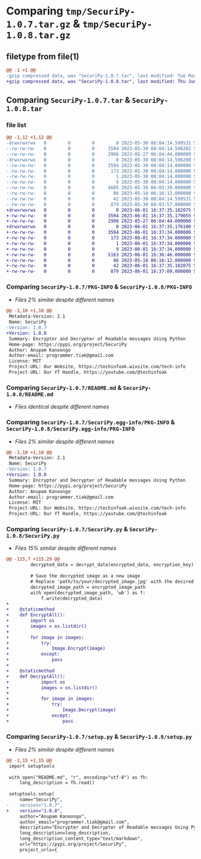# Comparing `tmp/SecuriPy-1.0.7.tar.gz` & `tmp/SecuriPy-1.0.8.tar.gz`

## filetype from file(1)

```diff
@@ -1 +1 @@
-gzip compressed data, was "SecuriPy-1.0.7.tar", last modified: Tue May 30 08:04:14 2023, max compression
+gzip compressed data, was "SecuriPy-1.0.8.tar", last modified: Thu Jun  1 16:37:35 2023, max compression
```

## Comparing `SecuriPy-1.0.7.tar` & `SecuriPy-1.0.8.tar`

### file list

```diff
@@ -1,12 +1,12 @@
-drwxrwxrwx   0        0        0        0 2023-05-30 08:04:14.599531 SecuriPy-1.0.7/
--rw-rw-rw-   0        0        0     3594 2023-05-30 08:04:14.598202 SecuriPy-1.0.7/PKG-INFO
--rw-rw-rw-   0        0        0     2998 2023-05-27 06:04:44.000000 SecuriPy-1.0.7/README.md
-drwxrwxrwx   0        0        0        0 2023-05-30 08:04:14.596208 SecuriPy-1.0.7/SecuriPy.egg-info/
--rw-rw-rw-   0        0        0     3594 2023-05-30 08:04:14.000000 SecuriPy-1.0.7/SecuriPy.egg-info/PKG-INFO
--rw-rw-rw-   0        0        0      173 2023-05-30 08:04:14.000000 SecuriPy-1.0.7/SecuriPy.egg-info/SOURCES.txt
--rw-rw-rw-   0        0        0        1 2023-05-30 08:04:14.000000 SecuriPy-1.0.7/SecuriPy.egg-info/dependency_links.txt
--rw-rw-rw-   0        0        0        9 2023-05-30 08:04:14.000000 SecuriPy-1.0.7/SecuriPy.egg-info/top_level.txt
--rw-rw-rw-   0        0        0     4685 2023-05-30 08:03:39.000000 SecuriPy-1.0.7/SecuriPy.py
--rw-rw-rw-   0        0        0       86 2023-05-18 06:16:12.000000 SecuriPy-1.0.7/pyproject.toml
--rw-rw-rw-   0        0        0       42 2023-05-30 08:04:14.599531 SecuriPy-1.0.7/setup.cfg
--rw-rw-rw-   0        0        0      879 2023-05-30 08:03:57.000000 SecuriPy-1.0.7/setup.py
+drwxrwxrwx   0        0        0        0 2023-06-01 16:37:35.182075 SecuriPy-1.0.8/
+-rw-rw-rw-   0        0        0     3594 2023-06-01 16:37:35.179055 SecuriPy-1.0.8/PKG-INFO
+-rw-rw-rw-   0        0        0     2998 2023-05-27 06:04:44.000000 SecuriPy-1.0.8/README.md
+drwxrwxrwx   0        0        0        0 2023-06-01 16:37:35.176100 SecuriPy-1.0.8/SecuriPy.egg-info/
+-rw-rw-rw-   0        0        0     3594 2023-06-01 16:37:34.000000 SecuriPy-1.0.8/SecuriPy.egg-info/PKG-INFO
+-rw-rw-rw-   0        0        0      173 2023-06-01 16:37:34.000000 SecuriPy-1.0.8/SecuriPy.egg-info/SOURCES.txt
+-rw-rw-rw-   0        0        0        1 2023-06-01 16:37:34.000000 SecuriPy-1.0.8/SecuriPy.egg-info/dependency_links.txt
+-rw-rw-rw-   0        0        0        9 2023-06-01 16:37:34.000000 SecuriPy-1.0.8/SecuriPy.egg-info/top_level.txt
+-rw-rw-rw-   0        0        0     5163 2023-06-01 16:36:46.000000 SecuriPy-1.0.8/SecuriPy.py
+-rw-rw-rw-   0        0        0       86 2023-05-18 06:16:12.000000 SecuriPy-1.0.8/pyproject.toml
+-rw-rw-rw-   0        0        0       42 2023-06-01 16:37:35.182075 SecuriPy-1.0.8/setup.cfg
+-rw-rw-rw-   0        0        0      879 2023-06-01 16:37:09.000000 SecuriPy-1.0.8/setup.py
```

### Comparing `SecuriPy-1.0.7/PKG-INFO` & `SecuriPy-1.0.8/PKG-INFO`

 * *Files 2% similar despite different names*

```diff
@@ -1,10 +1,10 @@
 Metadata-Version: 2.1
 Name: SecuriPy
-Version: 1.0.7
+Version: 1.0.8
 Summary: Encrypter and Decrypter of Readable messages Using Python
 Home-page: https://pypi.org/project/SecuriPy
 Author: Anupam Kanoongo
 Author-email: programmer.tiak@gmail.com
 License: MIT
 Project-URL: Our Website, https://techinfoak.wixsite.com/tech-info
 Project-URL: Our YT Handle, https://youtube.com/@techinfoak
```

### Comparing `SecuriPy-1.0.7/README.md` & `SecuriPy-1.0.8/README.md`

 * *Files identical despite different names*

### Comparing `SecuriPy-1.0.7/SecuriPy.egg-info/PKG-INFO` & `SecuriPy-1.0.8/SecuriPy.egg-info/PKG-INFO`

 * *Files 2% similar despite different names*

```diff
@@ -1,10 +1,10 @@
 Metadata-Version: 2.1
 Name: SecuriPy
-Version: 1.0.7
+Version: 1.0.8
 Summary: Encrypter and Decrypter of Readable messages Using Python
 Home-page: https://pypi.org/project/SecuriPy
 Author: Anupam Kanoongo
 Author-email: programmer.tiak@gmail.com
 License: MIT
 Project-URL: Our Website, https://techinfoak.wixsite.com/tech-info
 Project-URL: Our YT Handle, https://youtube.com/@techinfoak
```

### Comparing `SecuriPy-1.0.7/SecuriPy.py` & `SecuriPy-1.0.8/SecuriPy.py`

 * *Files 15% similar despite different names*

```diff
@@ -115,7 +115,29 @@
         decrypted_data = decrypt_data(encrypted_data, encryption_key)
 
         # Save the decrypted image as a new image
         # Replace 'path/to/your/decrypted_image.jpg' with the desired path for the decrypted image
         decrypted_image_path = encrypted_image_path
         with open(decrypted_image_path, 'wb') as f:
             f.write(decrypted_data)
+
+    @staticmethod
+    def EncryptAll():
+        import os
+        images = os.listdir()
+
+        for image in images:
+            try:
+                Image.Encrypt(image)
+            except:
+                pass
+
+    @staticmethod
+    def DecryptAll():
+            import os
+            images = os.listdir()
+
+            for image in images:
+                try:
+                    Image.Decrypt(image)
+                except:
+                    pass
```

### Comparing `SecuriPy-1.0.7/setup.py` & `SecuriPy-1.0.8/setup.py`

 * *Files 2% similar despite different names*

```diff
@@ -1,15 +1,15 @@
 import setuptools
 
 with open("README.md", "r", encoding="utf-8") as fh:
     long_description = fh.read()
 
 setuptools.setup(
     name="SecuriPy",
-    version="1.0.7",
+    version="1.0.8",
     author="Anupam Kanoongo",
     author_email="programmer.tiak@gmail.com",
     description="Encrypter and Decrypter of Readable messages Using Python",
     long_description=long_description,
     long_description_content_type="text/markdown",
     url="https://pypi.org/project/SecuriPy",
     project_urls={
```

